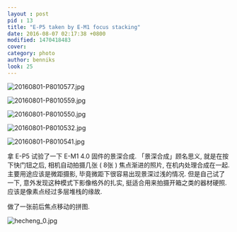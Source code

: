 ```yaml
---
layout : post
pid : 13
title: "E-P5 taken by E-M1 focus stacking"
date: 2016-08-07 02:17:38 +0800
modified: 1470418483
cover: 
category: photo
author: benniks
look: 25
---
```

![20160801-P8010577.jpg](https://ooo.0o0.ooo/2016/08/05/57a4c39160c77.jpg)

![20160801-P8010559.jpg](https://ooo.0o0.ooo/2016/08/05/57a4c391ed576.jpg)

![20160801-P8010550.jpg](https://ooo.0o0.ooo/2016/08/05/57a4c398593bd.jpg)

![20160801-P8010532.jpg](https://ooo.0o0.ooo/2016/08/05/57a4c39a4371a.jpg)

![20160801-P8010541.jpg](https://ooo.0o0.ooo/2016/08/05/57a4c39a9cfbb.jpg)

拿 E-P5 试验了一下 E-M1 4.0 固件的景深合成. 
「景深合成」顾名思义, 就是在按下快门钮之后, 相机自动拍摄几张 ( 8张 ) 焦点渐进的照片, 在机内处理合成在一起.
主要用途应该是微距摄影, 毕竟微距下很容易出现景深过浅的情况. 
但是自己试了一下, 意外发现这种模式下影像格外的扎实, 挺适合用来拍摄开箱之类的器材硬照.
应该是像素点经过多层堆栈的缘故.

做了一张前后焦点移动的拼图.

![hecheng_0.jpg](https://ooo.0o0.ooo/2016/08/05/57a4c74625418.jpg)

